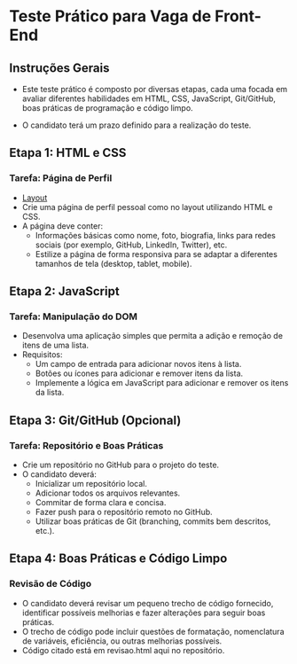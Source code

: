 # Teste Prático para Vaga de Front-End

## Instruções Gerais

- Este teste prático é composto por diversas etapas, cada uma focada em avaliar diferentes habilidades em HTML, CSS, JavaScript, Git/GitHub, boas práticas de programação e código limpo.

- O candidato terá um prazo definido para a realização do teste.


## Etapa 1: HTML e CSS

### Tarefa: Página de Perfil

- [Layout](https://www.figma.com/file/RgCXuXguStG8n9xdmAme6H/Teste?type=design&node-id=1-314&mode=design&t=2uDjMAIKYS331TMP-0)
- Crie uma página de perfil pessoal como no layout utilizando HTML e CSS.
- A página deve conter:
    - Informações básicas como nome, foto, biografia, links para redes sociais (por exemplo, GitHub, LinkedIn, Twitter), etc.
    - Estilize a página de forma responsiva para se adaptar a diferentes tamanhos de tela (desktop, tablet, mobile).

## Etapa 2: JavaScript

### Tarefa: Manipulação do DOM

- Desenvolva uma aplicação simples que permita a adição e remoção de itens de uma lista.
- Requisitos:
    - Um campo de entrada para adicionar novos itens à lista.
    - Botões ou ícones para adicionar e remover itens da lista.
    - Implemente a lógica em JavaScript para adicionar e remover os itens da lista.

## Etapa 3: Git/GitHub (Opcional)

### Tarefa: Repositório e Boas Práticas

- Crie um repositório no GitHub para o projeto do teste.
- O candidato deverá:
    - Inicializar um repositório local.
    - Adicionar todos os arquivos relevantes.
    - Commitar de forma clara e concisa.
    - Fazer push para o repositório remoto no GitHub.
    - Utilizar boas práticas de Git (branching, commits bem descritos, etc.).

## Etapa 4: Boas Práticas e Código Limpo

### Revisão de Código

 - O candidato deverá revisar um pequeno trecho de código fornecido, identificar possíveis melhorias e fazer alterações para seguir boas práticas.
 - O trecho de código pode incluir questões de formatação, nomenclatura de variáveis, eficiência, ou outras melhorias possíveis.
- Código citado está em revisao.html aqui no repositório.